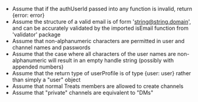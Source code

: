 - Assume that if the authUserId passed into any function is invalid, return {error: error}
- Assume the structure of a valid email is of form 'string@string.domain', and can be accurately validated by the imported isEmail function from 'validator' package
- Assume that non-alphanumeric characters are permitted in user and channel names and passwords
- Assume that the case where all characters of the user names are non-alphanumeric will result in an empty handle string (possibly with appended numbers)
- Assume that the return type of userProfile is of type {user: user} rather than simply a "user" object
- Assume that normal Treats members are allowed to create channels
- Assume that "private" channels are equivalent to "DMs"
